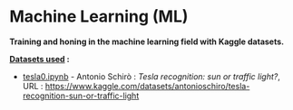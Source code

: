 # Machine Learning (ML) 
**Training and honing in the machine learning field with Kaggle datasets.**


**<ins>Datasets used</ins> :** 

- <ins>tesla0.ipynb</ins> - Antonio Schirò : *Tesla recognition: sun or traffic light?*, URL : https://www.kaggle.com/datasets/antonioschiro/tesla-recognition-sun-or-traffic-light
